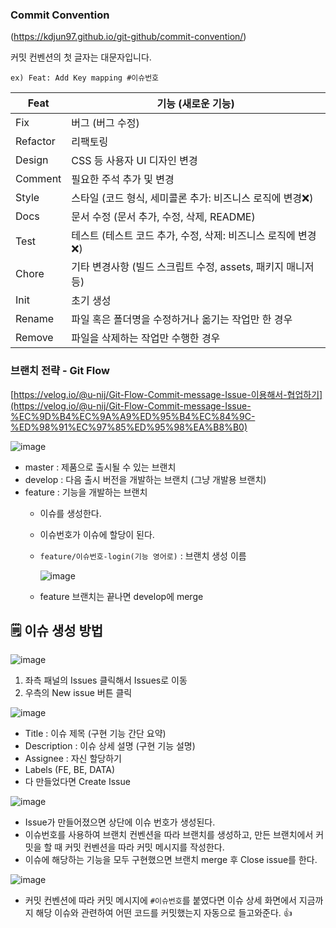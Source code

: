 ### Commit Convention

(https://kdjun97.github.io/git-github/commit-convention/)

커밋 컨벤션의 첫 글자는 대문자입니다.

`ex) Feat: Add Key mapping #이슈번호`

| Feat | 기능 (새로운 기능) |
| --- | --- |
| Fix | 버그 (버그 수정) |
| Refactor | 리팩토링 |
| Design | CSS 등 사용자 UI 디자인 변경 |
| Comment | 필요한 주석 추가 및 변경 |
| Style | 스타일 (코드 형식, 세미콜론 추가: 비즈니스 로직에 변경❌) |
| Docs | 문서 수정 (문서 추가, 수정, 삭제, README) |
| Test | 테스트 (테스트 코드 추가, 수정, 삭제: 비즈니스 로직에 변경❌) |
| Chore | 기타 변경사항 (빌드 스크립트 수정, assets, 패키지 매니저 등) |
| Init | 초기 생성 |
| Rename | 파일 혹은 폴더명을 수정하거나 옮기는 작업만 한 경우 |
| Remove | 파일을 삭제하는 작업만 수행한 경우 |

### 브랜치 전략 - Git Flow

[https://velog.io/@u-nij/Git-Flow-Commit-message-Issue-이용해서-협업하기](https://velog.io/@u-nij/Git-Flow-Commit-message-Issue-%EC%9D%B4%EC%9A%A9%ED%95%B4%EC%84%9C-%ED%98%91%EC%97%85%ED%95%98%EA%B8%B0)

![image](https://github.com/harinplz/algorithm_study/assets/62701446/ffea5603-561a-4b77-9251-aad272e9bb62)

- master : 제품으로 출시될 수 있는 브랜치
- develop : 다음 출시 버전을 개발하는 브랜치 (그냥 개발용 브랜치)
- feature : 기능을 개발하는 브랜치
    - 이슈를 생성한다.
    - 이슈번호가 이슈에 할당이 된다.
    - `feature/이슈번호-login(기능 영어로)` : 브랜치 생성 이름
        
        ![image](https://github.com/harinplz/algorithm_study/assets/62701446/3f4713a0-fdf7-4d3b-8f37-3005ad9f27b4)
        
    - feature 브랜치는 끝나면 develop에 merge

## 🗒️ 이슈 생성 방법

![image](https://github.com/harinplz/algorithm_study/assets/62701446/09763f76-1393-42c2-b24f-771db07ae27d)
1. 좌측 패널의 Issues 클릭해서 Issues로 이동
2. 우측의 New issue 버튼 클릭

![image](https://github.com/harinplz/algorithm_study/assets/62701446/4e2ca163-f384-413d-aad4-6146834a4e68)
- Title : 이슈 제목 (구현 기능 간단 요약)
- Description : 이슈 상세 설명 (구현 기능 설명)
- Assignee : 자신 할당하기
- Labels (FE, BE, DATA)
- 다 만들었다면 Create Issue

![image](https://github.com/harinplz/algorithm_study/assets/62701446/28fd4c8a-c8c6-4f62-945c-f8a78ec1b2f8)


- Issue가 만들어졌으면 상단에 이슈 번호가 생성된다.
- 이슈번호를 사용하여 브랜치 컨벤션을 따라 브랜치를 생성하고, 만든 브랜치에서 커밋을 할 때 커밋 컨벤션을 따라 커밋 메시지를 작성한다.
- 이슈에 해당하는 기능을 모두 구현했으면 브랜치 merge 후 Close issue를 한다.

![image](https://github.com/harinplz/algorithm_study/assets/62701446/e9f98261-b2f5-42a1-a6c3-4ab6cf3ee2bf)

- 커밋 컨벤션에 따라 커밋 메시지에 `#이슈번호`를 붙였다면 
이슈 상세 화면에서 지금까지 해당 이슈와 관련하여 어떤 코드를 커밋했는지 자동으로 들고와준다. 👍
